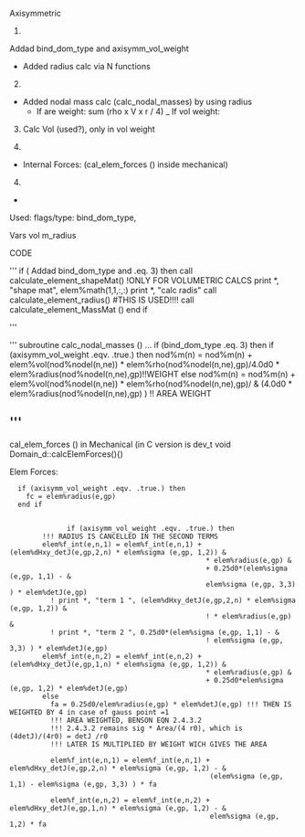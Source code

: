 



Axisymmetric

1. 
Addad bind_dom_type and axisymm_vol_weight

- Added radius calc via N functions

2. 
- Added nodal mass calc (calc_nodal_masses) by using radius
  - If are weight: sum (rho x V x r / 4)
  _ If vol weight: 
  
3. Calc Vol (used?), only in vol weight

3.
- Internal Forces: (cal_elem_forces () inside mechanical)


4. 
- 


Used:
flags/type:
bind_dom_type, 

Vars
vol
m_radius



CODE

'''
  if (
Addad bind_dom_type and  .eq. 3) then
    call calculate_element_shapeMat() !ONLY FOR VOLUMETRIC CALCS
    print *, "shape mat", elem%math(1,1,:,:)
    print *, "calc radis"
    call calculate_element_radius()   #THIS IS USED!!!!
    call calculate_element_MassMat ()
  end if

'''


'''
subroutine calc_nodal_masses ()
...
      if (bind_dom_type .eq. 3) then
        if (axisymm_vol_weight .eqv. .true.) then 
        nod%m(n) = nod%m(n) +  elem%vol(nod%nodel(n,ne)) * elem%rho(nod%nodel(n,ne),gp)/4.0d0 * elem%radius(nod%nodel(n,ne),gp)!!WEIGHT
        else
          nod%m(n) = nod%m(n) +  elem%vol(nod%nodel(n,ne)) * elem%rho(nod%nodel(n,ne),gp)/ &
                                                           (4.0d0 * elem%radius(nod%nodel(n,ne),gp) ) !! AREA WEIGHT
                                                           
'''
-----------------------------------------
cal_elem_forces () in Mechanical (in C version is dev_t void Domain_d::calcElemForces(){)


Elem Forces:

      if (axisymm_vol_weight .eqv. .true.) then
        fc = elem%radius(e,gp)
      end if      
      
      
                  if (axisymm_vol_weight .eqv. .true.) then      
            !!! RADIUS IS CANCELLED IN THE SECOND TERMS             
            elem%f_int(e,n,1) = elem%f_int(e,n,1) + (elem%dHxy_detJ(e,gp,2,n) * elem%sigma (e,gp, 1,2)) &
                                                    * elem%radius(e,gp) &
                                                    + 0.25d0*(elem%sigma (e,gp, 1,1) - &
                                                    elem%sigma (e,gp, 3,3) ) * elem%detJ(e,gp)
              ! print *, "term 1 ", (elem%dHxy_detJ(e,gp,2,n) * elem%sigma (e,gp, 1,2)) &
                                                    ! * elem%radius(e,gp) &
              ! print *, "term 2 ", 0.25d0*(elem%sigma (e,gp, 1,1) - &
                                                    ! elem%sigma (e,gp, 3,3) ) * elem%detJ(e,gp)
            elem%f_int(e,n,2) = elem%f_int(e,n,2) + (elem%dHxy_detJ(e,gp,1,n) * elem%sigma (e,gp, 1,2)) & 
                                                    * elem%radius(e,gp) &
                                                    + 0.25d0*elem%sigma (e,gp, 1,2) * elem%detJ(e,gp)
            else
              fa = 0.25d0/elem%radius(e,gp) * elem%detJ(e,gp) !!! THEN IS WEIGHTED BY 4 in case of gauss point =1
              !!! AREA WEIGHTED, BENSON EQN 2.4.3.2
              !!! 2.4.3.2 remains sig * Area/(4 r0), which is (4detJ)/(4r0) = detJ /r0
              !!! LATER IS MULTIPLIED BY WEIGHT WICH GIVES THE AREA

              elem%f_int(e,n,1) = elem%f_int(e,n,1) + elem%dHxy_detJ(e,gp,2,n) * elem%sigma (e,gp, 1,2) - &
                                                     (elem%sigma (e,gp, 1,1) - elem%sigma (e,gp, 3,3) ) * fa
                                                     
              elem%f_int(e,n,2) = elem%f_int(e,n,2) + elem%dHxy_detJ(e,gp,1,n) * elem%sigma (e,gp, 1,2) - &
                                                     elem%sigma (e,gp, 1,2) * fa   
